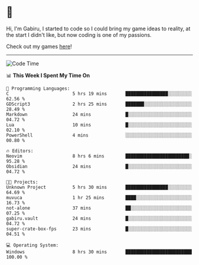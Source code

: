 # 🐀

Hi, I'm Gabiru, I started to code so I could bring my game ideas to reality, at the start I didn't like, but now coding is one of my passions.

Check out my games [here](https://gabiru.art/projetos/)!

---

<!--START_SECTION:waka-->
![Code Time](http://img.shields.io/badge/Code%20Time-427%20hrs%2051%20mins-blue)

📊 **This Week I Spent My Time On** 

```text
💬 Programming Languages: 
C                        5 hrs 19 mins       ████████████████░░░░░░░░░   62.56 % 
GDScript3                2 hrs 25 mins       ███████░░░░░░░░░░░░░░░░░░   28.49 % 
Markdown                 24 mins             █░░░░░░░░░░░░░░░░░░░░░░░░   04.72 % 
Lua                      10 mins             █░░░░░░░░░░░░░░░░░░░░░░░░   02.10 % 
PowerShell               4 mins              ░░░░░░░░░░░░░░░░░░░░░░░░░   00.80 % 

🔥 Editors: 
Neovim                   8 hrs 6 mins        ████████████████████████░   95.28 % 
Obsidian                 24 mins             █░░░░░░░░░░░░░░░░░░░░░░░░   04.72 % 

🐱‍💻 Projects: 
Unknown Project          5 hrs 30 mins       ████████████████░░░░░░░░░   64.69 % 
muvuca                   1 hr 25 mins        ████░░░░░░░░░░░░░░░░░░░░░   16.73 % 
not-alone                37 mins             ██░░░░░░░░░░░░░░░░░░░░░░░   07.25 % 
gabiru.vault             24 mins             █░░░░░░░░░░░░░░░░░░░░░░░░   04.72 % 
super-crate-box-fps      23 mins             █░░░░░░░░░░░░░░░░░░░░░░░░   04.51 % 

💻 Operating System: 
Windows                  8 hrs 30 mins       █████████████████████████   100.00 % 
```


<!--END_SECTION:waka-->
